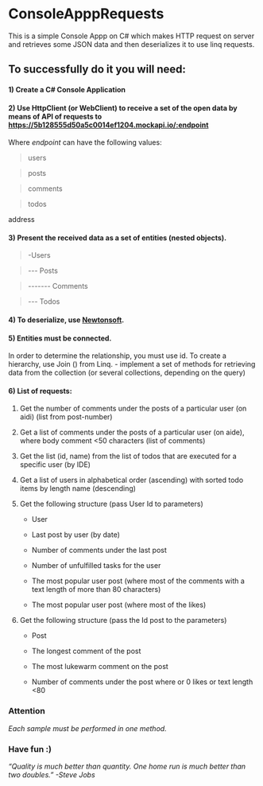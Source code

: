 # ConsoleApppRequests

This is a simple  Console Appp on C# which makes HTTP request on server and retrieves some JSON data and then deserializes it to use linq requests.

## To successfully do it you will need:

#### 1) Create a C# Console Application

#### 2) Use HttpClient (or WebClient) to receive a set of the open data by means of API of requests to https://5b128555d50a5c0014ef1204.mockapi.io/:endpoint

Where _endpoint_ can have the following values:
  > users

  > posts

  > comments

  > todos

address
#### 3) Present the received data as a set of entities (nested objects).
 > -Users
 
 > --- Posts
 
 > ------- Comments
 
 > --- Todos
 
#### 4) To deserialize, use [Newtonsoft](https://www.newtonsoft.com/json).

#### 5) Entities must be connected. 

In order to determine the relationship, you must use id. To create a hierarchy, use Join () from Linq. - implement a set of methods for retrieving data from the collection (or several collections, depending on the query)

#### 6) List of requests:

1. Get the number of comments under the posts of a particular user (on aidi) (list from post-number)

2. Get a list of comments under the posts of a particular user (on aide), where body comment <50 characters (list of comments)

3. Get the list (id, name) from the list of todos that are executed for a specific user (by IDE)

4. Get a list of users in alphabetical order (ascending) with sorted todo items by length name (descending)

5. Get the following structure (pass User Id to parameters)

    * User

    * Last post by user (by date)

    * Number of comments under the last post

    * Number of unfulfilled tasks for the user

    * The most popular user post (where most of the comments with a text length of more than 80 characters)

    * The most popular user post (where most of the likes)

6. Get the following structure (pass the Id post to the parameters)

    * Post

    * The longest comment of the post

    * The most lukewarm comment on the post
  
    * Number of comments under the post where or 0 likes or text length <80
    
### Attention
*Each sample must be performed in one method.*  
    
### Have fun :)
_“Quality is much better than quantity. One home run is much better than two doubles.”
-Steve Jobs_
